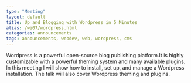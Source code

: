 ```yaml
---
type: "Meeting"
layout: default
title: Up and Blogging with Wordpress in 5 Minutes
alias: /wi07/wordpress.html
categories: announcements
tags: announcements, webdev, web, wordpress, cms
---
```

Wordpress is a powerful open-source blog publishing platform.It is highly customizable with a powerful theming system and many available plugins. In this meeting I will show how to install, set up, and manage a Wordpress installation. The talk will also cover Wordpress theming and plugins.

